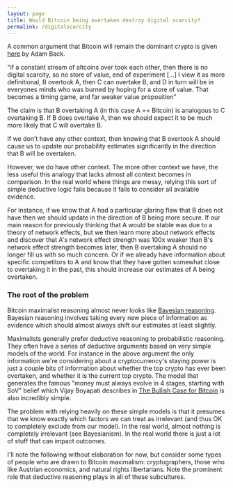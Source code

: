 ```yaml
---
layout: page
title: Would Bitcoin being overtaken destroy digital scarcity?
permalink: /digitalscarcity
---
```


A common argument that Bitcoin will remain the dominant crypto is given [here](https://twitter.com/adam3us/status/1084237027858698240) by Adam Back. 

"if a constant stream of altcoins over took each other, then there is no digital scarcity, so no store of value, end of experiment [...] I view it as more definitional, B overtook A, then C can overtake B, and D in turn will be in everyones minds who was burned by hoping for a store of value. That becomes a timing game, and far weaker value proposition"

The claim is that B overtaking A (in this case A == Bitcoin) is analogous to C overtaking B. If B does overtake A, then we should expect it to be much more likely that C will overtake B. 

If we don't have any other context, then knowing that B overtook A should cause us to update our probability estimates significantly in the direction that B will be overtaken.

However, we do have other context. The more other context we have, the less useful this analogy that lacks almost all context becomes in comparison. In the real world where things are messy, relying this sort of simple deductive logic fails because it fails to consider all available evidence. 

For instance, if we know that A had a particular glaring flaw that B does not have then we should update in the direction of B being more secure. If our main reason for previously thinking that A would be stable was due to a theory of network effects, but we then learn more about network effects and discover that A's network effect strength was 100x weaker than B's network effect strength becomes later, then B overtaking A should no longer fill us with so much concern. Or if we already have information about specific competitors to A and know that they have gotten somewhat close to overtaking it in the past, this should increase our estimates of A being overtaken.

### The root of the problem

Bitcoin maximalist reasoning almost never looks like [Bayesian reasoning](https://wiki.lesswrong.com/wiki/Bayesian). Bayesian reasoning involves taking every new piece of information as evidence which should almost always shift our estimates at least slightly. 

Maximalists generally prefer deductive reasoning to probabilistic reasoning. They often have a series of deductive arguments based on very simple models of the world. For instance in the above argument the only information we're considering about a cryptocurrency's staying power is just a couple bits of information about whether the top crypto has ever been overtaken, and whether it is the current top crypto. The model that generates the famous "money must always evolve in 4 stages, starting with SoV" belief which Vijay Boyapati describes in [The Bullish Case for Bitcoin](https://medium.com/@vijayboyapati/the-bullish-case-for-bitcoin-6ecc8bdecc1) is also incredibly simple. 

The problem with relying heavily on these simple models is that it presumes that we know exactly which factors we can treat as irrelevant (and thus OK to completely exclude from our model). In the real world, almost nothing is completely irrelevant (see Bayesianism). In the real world there is just a lot of stuff that can impact outcomes. 

I'll note the following without elaboration for now, but consider some types of people who are drawn to Bitcoin maximalism: cryptographers, those who like Austrian economics, and natural rights libertarians. Note the prominent role that deductive reasoning plays in all of these subcultures.